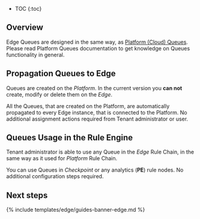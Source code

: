 * TOC
{:toc}

## Overview

Edge Queues are designed in the same way, as [Platform (Cloud) Queues](/docs/{{cloudDocsPrefix}}user-guide/rule-engine-2-5/queues/).
Please read Platform Queues documentation to get knowledge on Queues functionality in general.

## Propagation Queues to Edge

Queues are created on the *Platform*. In the current version you **can not** create, modify or delete them on the *Edge*.

All the Queues, that are created on the Platform, are automatically propagated to every Edge instance, that is connected to the Platform. 
No additional assignment actions required from Tenant administrator or user.

## Queues Usage in the Rule Engine

Tenant administrator is able to use any Queue in the *Edge* Rule Chain, in the same way as it used for *Platform* Rule Chain.

You can use Queues in *Checkpoint* or any analytics (**PE**) rule nodes. 
No additional configuration steps required. 
 
## Next steps

{% include templates/edge/guides-banner-edge.md %}
